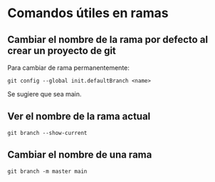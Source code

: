 # Comandos útiles en ramas

## Cambiar el nombre de la rama por defecto al crear un proyecto de git

Para cambiar de rama permanentemente:

```{Bash}
git config --global init.defaultBranch <name>
```

Se sugiere que sea main.

## Ver el nombre de la rama actual

```{Bash}
git branch --show-current
```

## Cambiar el nombre de una rama

```{Bash}
git branch -m master main
```
